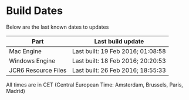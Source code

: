 # Build Dates

Below are the last known dates to updates

Part | Last build update
-----|-----
Mac Engine | Last built: 19 Feb 2016; 01:08:58
Windows Engine | Last built: 18 Feb 2016; 20:20:53
JCR6 Resource Files | Last built: 26 Feb 2016; 18:55:33
All times are in CET (Central European Time: Amsterdam, Brussels, Paris, Madrid)



